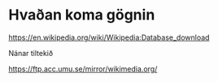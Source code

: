 # Hvaðan koma gögnin

https://en.wikipedia.org/wiki/Wikipedia:Database_download

Nánar tiltekið

https://ftp.acc.umu.se/mirror/wikimedia.org/
